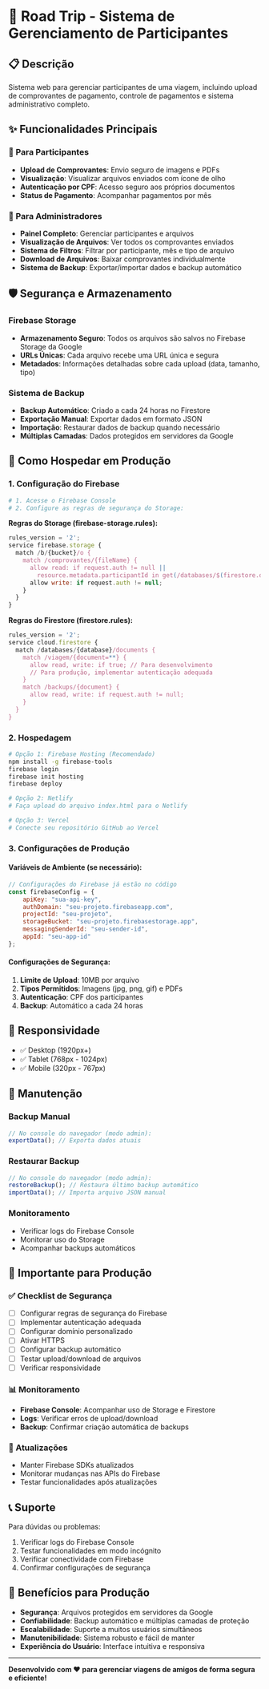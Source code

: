 # 🚀 Road Trip - Sistema de Gerenciamento de Participantes

## 📋 Descrição
Sistema web para gerenciar participantes de uma viagem, incluindo upload de comprovantes de pagamento, controle de pagamentos e sistema administrativo completo.

## ✨ Funcionalidades Principais

### 👥 Para Participantes
- **Upload de Comprovantes**: Envio seguro de imagens e PDFs
- **Visualização**: Visualizar arquivos enviados com ícone de olho
- **Autenticação por CPF**: Acesso seguro aos próprios documentos
- **Status de Pagamento**: Acompanhar pagamentos por mês

### 🔧 Para Administradores
- **Painel Completo**: Gerenciar participantes e arquivos
- **Visualização de Arquivos**: Ver todos os comprovantes enviados
- **Sistema de Filtros**: Filtrar por participante, mês e tipo de arquivo
- **Download de Arquivos**: Baixar comprovantes individualmente
- **Sistema de Backup**: Exportar/importar dados e backup automático

## 🛡️ Segurança e Armazenamento

### Firebase Storage
- **Armazenamento Seguro**: Todos os arquivos são salvos no Firebase Storage da Google
- **URLs Únicas**: Cada arquivo recebe uma URL única e segura
- **Metadados**: Informações detalhadas sobre cada upload (data, tamanho, tipo)

### Sistema de Backup
- **Backup Automático**: Criado a cada 24 horas no Firestore
- **Exportação Manual**: Exportar dados em formato JSON
- **Importação**: Restaurar dados de backup quando necessário
- **Múltiplas Camadas**: Dados protegidos em servidores da Google

## 🚀 Como Hospedar em Produção

### 1. Configuração do Firebase
```bash
# 1. Acesse o Firebase Console
# 2. Configure as regras de segurança do Storage:
```

**Regras do Storage (firebase-storage.rules):**
```javascript
rules_version = '2';
service firebase.storage {
  match /b/{bucket}/o {
    match /comprovantes/{fileName} {
      allow read: if request.auth != null || 
        resource.metadata.participantId in get(/databases/$(firestore.default)/documents/viagem/data/participants/{participantId}).data.authorizedUsers;
      allow write: if request.auth != null;
    }
  }
}
```

**Regras do Firestore (firestore.rules):**
```javascript
rules_version = '2';
service cloud.firestore {
  match /databases/{database}/documents {
    match /viagem/{document=**} {
      allow read, write: if true; // Para desenvolvimento
      // Para produção, implementar autenticação adequada
    }
    match /backups/{document} {
      allow read, write: if request.auth != null;
    }
  }
}
```

### 2. Hospedagem
```bash
# Opção 1: Firebase Hosting (Recomendado)
npm install -g firebase-tools
firebase login
firebase init hosting
firebase deploy

# Opção 2: Netlify
# Faça upload do arquivo index.html para o Netlify

# Opção 3: Vercel
# Conecte seu repositório GitHub ao Vercel
```

### 3. Configurações de Produção

#### Variáveis de Ambiente (se necessário):
```javascript
// Configurações do Firebase já estão no código
const firebaseConfig = {
    apiKey: "sua-api-key",
    authDomain: "seu-projeto.firebaseapp.com",
    projectId: "seu-projeto",
    storageBucket: "seu-projeto.firebasestorage.app",
    messagingSenderId: "seu-sender-id",
    appId: "seu-app-id"
};
```

#### Configurações de Segurança:
1. **Limite de Upload**: 10MB por arquivo
2. **Tipos Permitidos**: Imagens (jpg, png, gif) e PDFs
3. **Autenticação**: CPF dos participantes
4. **Backup**: Automático a cada 24 horas

## 📱 Responsividade
- ✅ Desktop (1920px+)
- ✅ Tablet (768px - 1024px)
- ✅ Mobile (320px - 767px)

## 🔧 Manutenção

### Backup Manual
```javascript
// No console do navegador (modo admin):
exportData(); // Exporta dados atuais
```

### Restaurar Backup
```javascript
// No console do navegador (modo admin):
restoreBackup(); // Restaura último backup automático
importData(); // Importa arquivo JSON manual
```

### Monitoramento
- Verificar logs do Firebase Console
- Monitorar uso do Storage
- Acompanhar backups automáticos

## 🚨 Importante para Produção

### ✅ Checklist de Segurança
- [ ] Configurar regras de segurança do Firebase
- [ ] Implementar autenticação adequada
- [ ] Configurar domínio personalizado
- [ ] Ativar HTTPS
- [ ] Configurar backup automático
- [ ] Testar upload/download de arquivos
- [ ] Verificar responsividade

### 📊 Monitoramento
- **Firebase Console**: Acompanhar uso de Storage e Firestore
- **Logs**: Verificar erros de upload/download
- **Backup**: Confirmar criação automática de backups

### 🔄 Atualizações
- Manter Firebase SDKs atualizados
- Monitorar mudanças nas APIs do Firebase
- Testar funcionalidades após atualizações

## 📞 Suporte
Para dúvidas ou problemas:
1. Verificar logs do Firebase Console
2. Testar funcionalidades em modo incógnito
3. Verificar conectividade com Firebase
4. Confirmar configurações de segurança

## 🎯 Benefícios para Produção
- **Segurança**: Arquivos protegidos em servidores da Google
- **Confiabilidade**: Backup automático e múltiplas camadas de proteção
- **Escalabilidade**: Suporte a muitos usuários simultâneos
- **Manutenibilidade**: Sistema robusto e fácil de manter
- **Experiência do Usuário**: Interface intuitiva e responsiva

---

**Desenvolvido com ❤️ para gerenciar viagens de amigos de forma segura e eficiente!** 